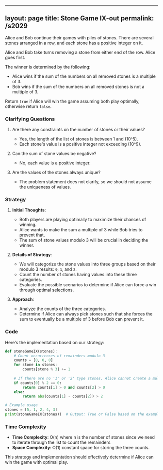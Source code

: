 
---
layout: page
title:  Stone Game IX-out
permalink: /s2029
---

Alice and Bob continue their games with piles of stones. There are several stones arranged in a row, and each stone has a positive integer on it.

Alice and Bob take turns removing a stone from either end of the row. Alice goes first.

The winner is determined by the following:
- Alice wins if the sum of the numbers on all removed stones is a multiple of 3.
- Bob wins if the sum of the numbers on all removed stones is not a multiple of 3.
  
Return `true` if Alice will win the game assuming both play optimally, otherwise return `false`.

### Clarifying Questions

1. Are there any constraints on the number of stones or their values?
   - Yes, the length of the list of stones is between 1 and \(10^5\).
   - Each stone's value is a positive integer not exceeding \(10^9\).

2. Can the sum of stone values be negative?
   - No, each value is a positive integer.

3. Are the values of the stones always unique?
   - The problem statement does not clarify, so we should not assume the uniqueness of values.

### Strategy

1. **Initial Thoughts**:
   - Both players are playing optimally to maximize their chances of winning.
   - Alice wants to make the sum a multiple of 3 while Bob tries to prevent that.
   - The sum of stone values modulo 3 will be crucial in deciding the winner.

2. **Details of Strategy**:
   - We will categorize the stone values into three groups based on their modulo 3 results: `0`, `1`, and `2`.
   - Count the number of stones having values into these three categories.
   - Evaluate the possible scenarios to determine if Alice can force a win through optimal selections.

3. **Approach**:
   - Analyze the counts of the three categories.
   - Determine if Alice can always pick stones such that she forces the sum to eventually be a multiple of 3 before Bob can prevent it.

### Code

Here's the implementation based on our strategy:

```python
def stoneGameIX(stones):
    # Count occurrences of remainders modulo 3
    counts = [0, 0, 0]
    for stone in stones:
        counts[stone % 3] += 1
    
    # If there are no '1' or '2' type stones, Alice cannot create a multiple of 3 apart from using 0 type stones
    if counts[0] % 2 == 0:
        return counts[1] > 0 and counts[2] > 0
    else:
        return abs(counts[1] - counts[2]) > 2

# Example usage
stones = [5, 1, 2, 4, 3]
print(stoneGameIX(stones))  # Output: True or False based on the example case.
```

### Time Complexity

- **Time Complexity**: O(n) where n is the number of stones since we need to iterate through the list to count the remainders.
- **Space Complexity**: O(1) constant space for storing the three counts.

This strategy and implementation should effectively determine if Alice can win the game with optimal play.